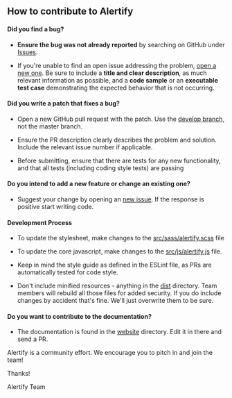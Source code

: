 ## How to contribute to Alertify

#### **Did you find a bug?**

* **Ensure the bug was not already reported** by searching on GitHub under [Issues](https://github.com/alertifyjs/alertify.js/issues).

* If you're unable to find an open issue addressing the problem, [open a new one](https://github.com/alertifyjs/alertify.js/issues/new). Be sure to include a **title and clear description**, as much relevant information as possible, and a **code sample** or an **executable test case** demonstrating the expected behavior that is not occurring.

#### **Did you write a patch that fixes a bug?**

* Open a new GitHub pull request with the patch. Use the [develop branch](https://github.com/alertifyjs/alertify.js/tree/develop), not the master branch.

* Ensure the PR description clearly describes the problem and solution. Include the relevant issue number if applicable.

* Before submitting, ensure that there are tests for any new functionality, and that all tests (including coding style tests) are passing

#### **Do you intend to add a new feature or change an existing one?**

* Suggest your change by opening an [new issue](https://github.com/alertifyjs/alertify.js/issues/new). If the response is positive start writing code.

#### Development Process

* To update the stylesheet, make changes to the [src/sass/alertify.scss](https://github.com/alertifyjs/alertify.js/tree/master/src/sass/alertify.scss) file

* To update the core javascript, make changes to the [src/js/alertify.js](https://github.com/alertifyjs/alertify.js/tree/master/src/js/alertify.js) file.

* Keep in mind the style guide as defined in the ESLint file, as PRs are automatically tested for code style.

* Don't include minified resources - anything in the [dist](https://github.com/alertifyjs/alertify.js/tree/master/dist) directory. Team members will
rebuild all those files for added security. If you do include changes by accident that's fine. We'll just overwrite them to be sure.

#### **Do you want to contribute to the documentation?**

* The documentation is found in the [website](https://github.com/alertifyjs/alertify.js/tree/master/website) directory. Edit it in there and send a PR.

Alertify is a community effort. We encourage you to pitch in and join the team!

Thanks!

Alertify Team
